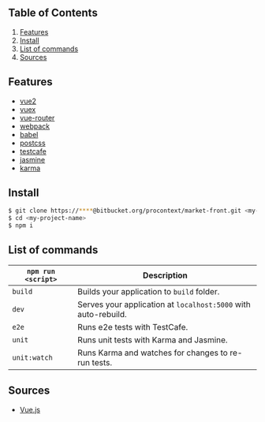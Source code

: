 ## Table of Contents
1. [Features](#features)
1. [Install](#install)
1. [List of commands](#list-of-commands)
1. [Sources](#sources)

## Features
* [vue2](https://github.com/vuejs/vue)
* [vuex](https://github.com/vuejs/vuex)
* [vue-router](https://github.com/vuejs/vue-router)
* [webpack](https://github.com/webpack/webpack)
* [babel](https://github.com/babel/babel)
* [postcss](https://github.com/postcss/postcss)
* [testcafe](https://github.com/DevExpress/testcafe)
* [jasmine](https://github.com/jasmine/jasmine)
* [karma](https://github.com/karma-runner/karma)

## Install
```bash
$ git clone https://****@bitbucket.org/procontext/market-front.git <my-project-name>
$ cd <my-project-name>
$ npm i
```
## List of commands

|`npm run <script>`|Description|
|------------------|-----------|
|`build`| Builds your application to `build` folder.|
|`dev`| Serves your application at `localhost:5000` with auto-rebuild.|
|`e2e`|Runs e2e tests with TestCafe.|
|`unit`|Runs unit tests with Karma and Jasmine.|
|`unit:watch`| Runs Karma and watches for changes to re-run tests.|

## Sources
* [Vue.js](https://vuejs.org/)
